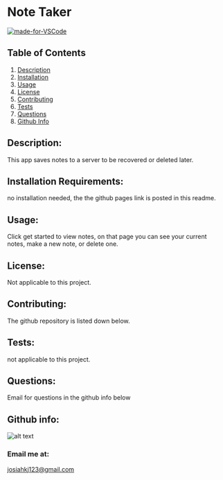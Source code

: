 
# Note Taker
[![made-for-VSCode](https://img.shields.io/badge/Made%20for-VSCode-1f425f.svg)](https://github.com/JosiahkJohnson)
    
## Table of Contents
1. [Description](#Description)
2. [Installation](#Installation)
3. [Usage](#Usage)
4. [License](#License)
5. [Contributing](#Contributing)
6. [Tests](#Tests)
7. [Questions](#Questions)
8. [Github Info](#Info)

## Description:<a name = "Description"></a>
This app saves notes to a server to be recovered or deleted later.

## Installation Requirements:<a name = "Installation"></a>
no installation needed, the the github pages link is posted in this readme.

## Usage:<a name = "Usage"></a>
Click get started to view notes, on that page you can see your current notes, make a new note, or delete one.

## License:<a name = "License"></a>
Not applicable to this project.

## Contributing:<a name = "Contributing"></a>
The github repository is listed down below.

## Tests:<a name = "Tests"></a>
not applicable to this project.

## Questions:<a name = "Questions"></a>
Email for questions in the github info below

## Github info:<a name = "Info"></a>

![alt text](https://avatars2.githubusercontent.com/u/57826922?v=4)

### Email me at:
josiahkj123@gmail.com
